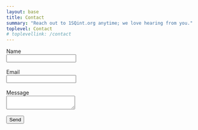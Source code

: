 ```yaml
---
layout: base
title: Contact
summary: "Reach out to 1SQint.org anytime; we love hearing from you."
toplevel: Contact
# toplevellink: /contact
---
```


<form action="https://formspree.io/f/xayzdydv" method="POST"> 
  Name<br/><input type="text" value="" name="name"><br/><br/>
  Email<br/><input type="text" value="" name="email"><br/><br/>
  Message<br/><textarea type="text" value="" name="message"></textarea><br/><br/>
  <button type="submit">Send</button> 
  <input type="hidden" value="1squint.org contact form" name="form">
</form>
